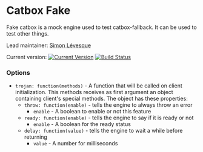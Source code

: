 # Catbox Fake

Fake catbox is a mock engine used to test catbox-fallback. It can be used to test other things.

Lead maintainer: [Simon Lévesque](https://github.com/simlevesque)

Current version: [![Current Version](https://img.shields.io/npm/v/catbox-fake.svg)](https://www.npmjs.com/package/catbox-fake) [![Build Status](https://travis-ci.org/Tractr/catbox-fake.svg?branch=master)](https://travis-ci.org/Tractr/catbox-fake)

### Options

- `trojan: function(methods)` - A function that will be called on client initialization. This methods receives as first argument an object containing client's special methods. The object has these properties:
    - `throw: function(enable)` - tells the engine to always throw an error
        - `enable` - A boolean to enable or not this feature
    - `ready: function(enable)` - tells the engine to say if it is ready or not
        - `enable` - A boolean for the ready status
    - `delay: function(value)` - tells the engine to wait a while before returning
        - `value` - A number for milliseconds
